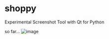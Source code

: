# shoppy
 Experimental Screenshot Tool with Qt for Python

so far... 
![image](https://user-images.githubusercontent.com/218956/136112258-f6e183a9-34f5-4342-b4ff-0bb89864b4c8.png)

